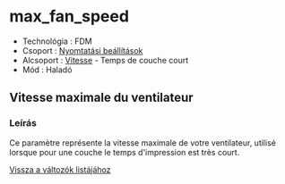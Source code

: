 # max\_fan\_speed

* Technológia : FDM
* Csoport : [Nyomtatási beállítások](../../../konfig/print_settings)
* Alcsoport : [Vitesse](../../beallitasok/print_settings.md#vitesse) - Temps de couche court
* Mód : Haladó

## Vitesse maximale du ventilateur

### Leírás

Ce paramètre représente la vitesse maximale de votre ventilateur, utilisé lorsque pour une couche le temps d'impression est très court.

[Vissza a változók listájához](../../variable_list)

